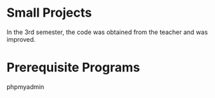 # Small Projects

In the 3rd semester, the code was obtained from the teacher and was improved.

# Prerequisite Programs

phpmyadmin

# 

